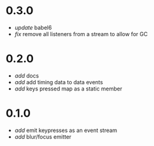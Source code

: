 # 0.3.0

* _update_ babel6
* _fix_ remove all listeners from a stream to allow for GC

# 0.2.0

* _add_ docs
* _add_ add timing data to data events
* _add_ keys pressed map as a static member

# 0.1.0

* _add_ emit keypresses as an event stream
* _add_ blur/focus emitter
